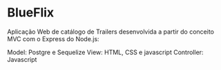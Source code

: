 # BlueFlix

Aplicação Web de catálogo de Trailers desenvolvida a partir do conceito MVC com o Express do Node.js:

Model: Postgre e Sequelize
View: HTML, CSS e javascript
Controller: Javascript